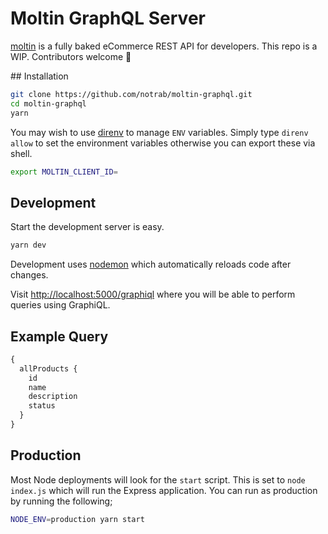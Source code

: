 # Moltin GraphQL Server

[moltin](https://moltin.com) is a fully baked eCommerce REST API for developers. This repo is a WIP. Contributors welcome 👋

## Installation

  ```bash
  git clone https://github.com/notrab/moltin-graphql.git
  cd moltin-graphql
  yarn
  ```

You may wish to use [direnv](direnv.net) to manage `ENV` variables. Simply type `direnv allow` to set the environment variables otherwise you can export these via shell.

  ```bash
  export MOLTIN_CLIENT_ID=
  ```

## Development
Start the development server is easy.

  ```bash
  yarn dev
  ```

Development uses [nodemon](https://github.com/remy/nodemon) which automatically reloads code after changes.

Visit [http://localhost:5000/graphiql](http://localhost:5000/graphiql) where you will be able to perform queries using GraphiQL.

## Example Query

  ```graphql
  {
    allProducts {
      id
      name
      description
      status
    }
  }
  ```

## Production

Most Node deployments will look for the `start` script. This is set to `node index.js` which will run the Express application. You can run as production by running the following;

  ```bash
  NODE_ENV=production yarn start
  ```

